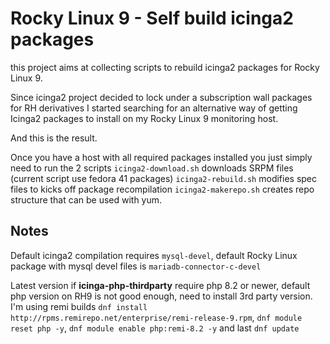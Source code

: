 # Rocky Linux 9 - Self build icinga2 packages

this project aims at collecting scripts to rebuild icinga2 packages for Rocky Linux 9.

Since icinga2 project decided to lock under a subscription wall packages for RH derivatives I started
searching for an alternative way of getting Icinga2 packages to install on my Rocky Linux 9 monitoring
host.

And this is the result.

Once you have a host with all required packages installed you just simply need to run the 2 scripts
``icinga2-download.sh`` downloads SRPM files (current script use fedora 41 packages)
``icinga2-rebuild.sh`` modifies spec files to kicks off package recompilation
``icinga2-makerepo.sh`` creates repo structure that can be used with yum.


## Notes
Default icinga2 compilation requires ``mysql-devel``, default Rocky Linux package with mysql devel files is ``mariadb-connector-c-devel``

Latest version if **icinga-php-thirdparty** require php 8.2 or newer, default php version on RH9 is not good enough, need to install 3rd party version. I'm using remi builds ``dnf install http://rpms.remirepo.net/enterprise/remi-release-9.rpm``, ``dnf module reset php -y``, ``dnf module enable php:remi-8.2 -y`` and last ``dnf update``
